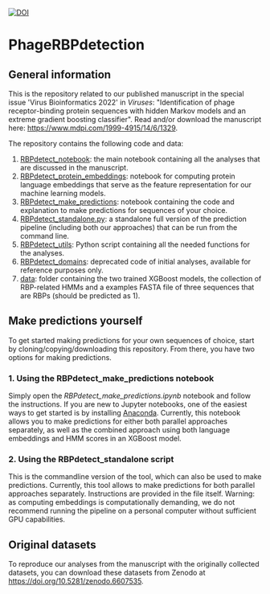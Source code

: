[![DOI](https://zenodo.org/badge/417444396.svg)](https://zenodo.org/badge/latestdoi/417444396)

# PhageRBPdetection

## General information

This is the repository related to our published manuscript in the special issue 'Virus Bioinformatics 2022' in *Viruses*:
"Identification of phage receptor-binding protein sequences with hidden Markov models and an extreme gradient boosting classifier". 
Read and/or download the manuscript here: https://www.mdpi.com/1999-4915/14/6/1329.

The repository contains the following code and data:
1. <ins>RBPdetect_notebook</ins>: the main notebook containing all the analyses that are discussed in the manuscript.
2. <ins>RBPdetect_protein_embeddings</ins>: notebook for computing protein language embeddings that serve as the feature representation for our machine learning models.
3. <ins>RBPdetect_make_predictions</ins>: notebook containing the code and explanation to make predictions for sequences of your choice.
4. <ins>RBPdetect_standalone.py</ins>: a standalone full version of the prediction pipeline (including both our approaches) that can be run from the command line.
5. <ins>RBPdetect_utils</ins>: Python script containing all the needed functions for the analyses.
6. <ins>RBPdetect_domains</ins>: deprecated code of initial analyses, available for reference purposes only.
7. <ins>data</ins>: folder containing the two trained XGBoost models, the collection of RBP-related HMMs and a examples FASTA file of three sequences that are RBPs (should be predicted as 1).

## Make predictions yourself

To get started making predictions for your own sequences of choice, start by cloning/copying/downloading this repository. From there, you have two options for making predictions.

### 1. Using the RBPdetect_make_predictions notebook

Simply open the *RBPdetect_make_predictions.ipynb* notebook and follow the instructions. If you are new to Jupyter notebooks, one of the easiest ways to get started is by installing [Anaconda](https://www.anaconda.com/products/individual). Currently, this notebook allows you to make predictions for either both parallel approaches separately, as well as the combined approach using both language embeddings and HMM scores in an XGBoost model.

### 2. Using the RBPdetect_standalone script

This is the commandline version of the tool, which can also be used to make predictions. Currently, this tool allows to make predictions for both parallel approaches separately. Instructions are provided in the file itself. Warning: as computing embeddings is computationally demanding, we do not recommend running the pipeline on a personal computer without sufficient GPU capabilities.

## Original datasets

To reproduce our analyses from the manuscript with the originally collected datasets, you can download these datasets from Zenodo at https://doi.org/10.5281/zenodo.6607535.
